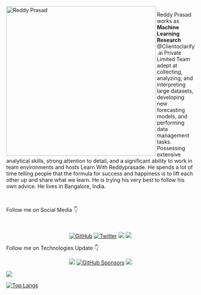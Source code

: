 	
<img src="https://github.com/reddyprasade/reddyprasade.github.io/blob/main/img/Profile/img2.png" alt="Reddy Prasad" align="left" width="400" height="400">


<p>Reddy Prasad works as <b> Machine Learning Research</b> @Clientoclarify.ai Private Limited Team  adept at collecting, analyzing, and interpreting large datasets, developing new forecasting models, and performing data management tasks. Possessing extensive analytical skills, strong attention to detail, and a significant ability to work in team environments and hosts Learn With Reddyprasade. He spends a lot of time telling people that the formula for success and happiness is to lift each other up and share what we learn. He is trying his very best to follow his own advice. He lives in Bangalore, India. 
</p>

<br>
	<p>Follow me on Social Media 👇</p>
<br>
<p align="center">
	<a href="https://github.com/reddyprasade"><img src="https://img.shields.io/github/followers/reddyprasade.svg?label=GitHub&style=social" alt="GitHub"></a>
	<a href="https://twitter.com/ReddyPrasade"><img src="https://img.shields.io/twitter/follow/ReddyPrasade?label=Twitter&style=social" alt="Twitter"></a>
	<a  herf="https://www.instagram.com/reddyprasad_e"><img src="https://img.shields.io/badge/-reddy-blue?style=social&logo=Instagram&"></a>
	<a  herf="https://www.facebook.com/reddyprasade"><img src="https://img.shields.io/badge/-Reddy-blue?style=social&logo=Facebook&"></a>
</p>

<p>Follow me on Technologies Update 👇</p>
<p align="center">
	<a herf="https://www.kaggle.com/reddyprasade"><img src="https://img.shields.io/badge/@reddyprasade-blue?style=social&logo=Kaggle"></a>
	<a href="https://github.com/sponsors/reddyprasade"><img src="https://img.shields.io/badge/GitHub_Sponsors--_.svg?style=social&logo=github&logoColor=orange" alt="GitHub Sponsors"></a>
	<a herf="https://github.com/reddyprasade"><img src="https://komarev.com/ghpvc/?username=reddyprasade&style=flat-square&color=EA4AAA"</a>
	
</p>
<img src="https://github-readme-stats.vercel.app/api?username=reddyprasade&theme=cobalt&show_icons=true&count_private=true"></img>

[![Top Langs](https://github-readme-stats.vercel.app/api/top-langs/?username=reddyprasade)](https://github.com/reddyprasade/github-readme-stats)










